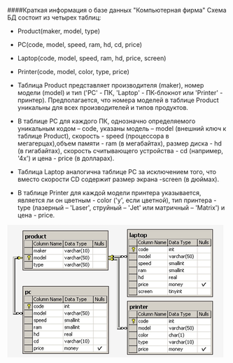 ####Краткая информация о базе данных "Компьютерная фирма"
Схема БД состоит из четырех таблиц:
- Product(maker, model, type)
- PC(code, model, speed, ram, hd, cd, price)
- Laptop(code, model, speed, ram, hd, price, screen)
- Printer(code, model, color, type, price)

-  Таблица Product представляет производителя (maker), номер модели (model) и тип ('PC' - ПК, 'Laptop' - ПК-блокнот или 'Printer' - принтер). Предполагается, что номера моделей в таблице Product уникальны для всех производителей и типов продуктов.
-  В таблице PC для каждого ПК, однозначно определяемого уникальным кодом – code, указаны модель – model (внешний ключ к таблице Product), скорость - speed (процессора в мегагерцах),объем памяти - ram (в мегабайтах), размер диска - hd (в гигабайтах), скорость считывающего устройства - cd (например, '4x') и цена - price (в долларах). 
-  Таблица Laptop аналогична таблице РС за исключением того, что вместо скорости CD содержит размер экрана -screen (в дюймах). 
-  В таблице Printer для каждой модели принтера указывается, является ли он цветным - color ('y', если цветной), тип принтера - type (лазерный – 'Laser', струйный – 'Jet' или матричный – 'Matrix') и цена - price.

![scheme](/img/scheme.jpg)

